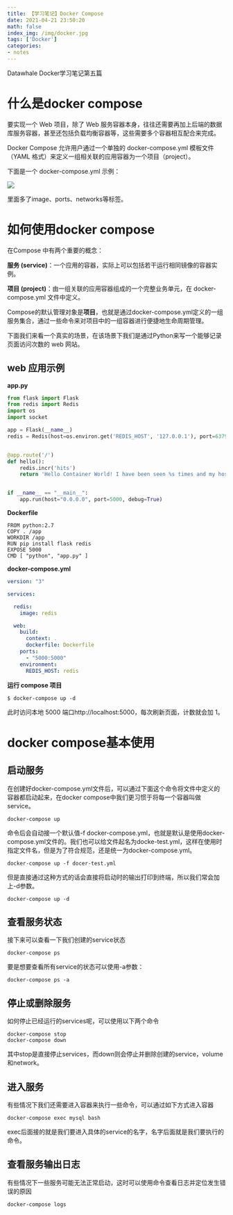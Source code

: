 ```yaml
---
title: 【学习笔记】Docker Compose
date: 2021-04-21 23:50:20
math: false
index_img: /img/docker.jpg
tags: ['Docker']
categories: 
- notes
---
```

Datawhale Docker学习笔记第五篇
<!--more--->

# 什么是docker compose

要实现一个 Web 项目，除了 Web 服务容器本身，往往还需要再加上后端的数据库服务容器，甚至还包括负载均衡容器等，这些需要多个容器相互配合来完成。

Docker Compose 允许用户通过一个单独的 docker-compose.yml 模板文件（YAML 格式）来定义一组相关联的应用容器为一个项目（project）。

下面是一个 docker-compose.yml 示例：

![](【学习笔记】Docker-Compose/2021-04-21-23-54-09.png)

里面多了image、ports、networks等标签。

# 如何使用docker compose

在Compose 中有两个重要的概念：

**服务 (service)**：一个应用的容器，实际上可以包括若干运行相同镜像的容器实例。

**项目 (project)**：由一组关联的应用容器组成的一个完整业务单元，在 docker-compose.yml 文件中定义。

Compose的默认管理对象是**项目**，也就是通过docker-compose.yml定义的一组服务集合，通过一些命令来对项目中的一组容器进行便捷地生命周期管理。

下面我们来看一个真实的场景，在该场景下我们是通过Python来写一个能够记录页面访问次数的 web 网站。

## web 应用示例

**app.py**

```py
from flask import Flask
from redis import Redis
import os
import socket

app = Flask(__name__)
redis = Redis(host=os.environ.get('REDIS_HOST', '127.0.0.1'), port=6379)


@app.route('/')
def hello():
    redis.incr('hits')
    return 'Hello Container World! I have been seen %s times and my hostname is %s.\n' % (redis.get('hits'),socket.gethostname())


if __name__ == "__main__":
    app.run(host="0.0.0.0", port=5000, debug=True)
```

**Dockerfile**

```docker
FROM python:2.7
COPY . /app
WORKDIR /app
RUN pip install flask redis
EXPOSE 5000
CMD [ "python", "app.py" ]
```

**docker-compose.yml**

```yaml
version: "3"

services:

  redis:
    image: redis

  web:
    build:
      context: .
      dockerfile: Dockerfile
    ports:
      - "5000:5000"
    environment:
      REDIS_HOST: redis
```

**运行 compose 项目**

`$ docker-compose up -d`

此时访问本地 5000 端口http://localhost:5000，每次刷新页面，计数就会加 1。

# docker compose基本使用

## 启动服务

在创建好docker-compose.yml文件后，可以通过下面这个命令将文件中定义的容器都启动起来，在docker compose中我们更习惯于将每一个容器叫做service。
```
docker-compose up
```
命令后会自动接一个默认值-f docker-compose.yml，也就是默认是使用docker-compose.yml文件的。我们也可以给文件起名为docke-test.yml，这样在使用时指定文件名，但是为了符合规范，还是统一为docker-compose.yml。

```
docker-compose up -f docer-test.yml
```

但是直接通过这种方式的话会直接将启动时的输出打印到终端，所以我们常会加上-d参数。
```
docker-compose up -d
```
## 查看服务状态

接下来可以查看一下我们创建的service状态
```
docker-compose ps
```
要是想要查看所有service的状态可以使用-a参数：
```
docker-compose ps -a
```
## 停止或删除服务

如何停止已经运行的services呢，可以使用以下两个命令
```
docker-compose stop
docker-compose down
```
其中stop是直接停止services，而down则会停止并删除创建的service，volume和network。

## 进入服务

有些情况下我们还需要进入容器来执行一些命令，可以通过如下方式进入容器
```
docker-compose exec mysql bash
```
exec后面接的就是我们要进入具体的service的名字，名字后面就是我们要执行的命令。

## 查看服务输出日志

有些情况下一些服务可能无法正常启动，这时可以使用命令查看日志并定位发生错误的原因
```
docker-compose logs
```